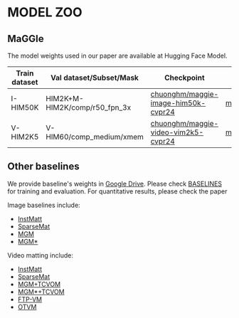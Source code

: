 # MODEL ZOO

## MaGGIe
The model weights used in our paper are available at Hugging Face Model.

| **Train dataset** | **Val dataset/Subset/Mask**   | **Checkpoint**                                                                                     | **Config**                                                                        | **Test set/Subset/Mask**  | **MAD**↓ | **Grad**↓ | **dtSSD**↓ |
|-------------------|-------------------------------|----------------------------------------------------------------------------------------------------|-----------------------------------------------------------------------------------|---------------------------|---------|----------|-----------|
| I-HIM50K          | HIM2K+M-HIM2K/comp/r50_fpn_3x | [chuonghm/maggie-image-him50k-cvpr24]( https://huggingface.co/chuonghm/maggie-image-him50k-cvpr24) | [maggie_image.yaml](../configs/maggie_image.yaml) | HIM2K+M-HIM2K/natural/all | 27.17   | 9.94     | -         |
| V-HIM2K5          | V-HIM60/comp_medium/xmem      | [chuonghm/maggie-video-vim2k5-cvpr24]( https://huggingface.co/chuonghm/maggie-video-vim2k5-cvpr24) | [maggie_video.yaml](../configs/maggie_video.yaml) | V-HIM60/comp_hard/xmem    | 21.23   | 7.08     | 29.90     |


## Other baselines
We provide baseline's weights in [Google Drive](https://drive.google.com/drive/folders/1r8Jgjb0w4ZfecEpkxwr7o-XVXrV3wGwu?usp=sharing). Please check [BASELINES](BASELINES.md) for training and evaluation. For quantitative results, please check the paper

Image baselines include:
- [InstMatt](https://drive.google.com/drive/folders/1_pvkrTvn40lb_fc9ruyunIqHejJguxOP?usp=drive_link)
- [SparseMat](https://drive.google.com/file/d/1GMXntzf5j4zUq53k4fnJnqSQjiUUUde6/view?usp=drive_link)
- [MGM](https://drive.google.com/file/d/1pS5zUr0HwwdToWWe3EV7jIaJyD_5Cddn/view?usp=drive_link)
- [MGM*](https://drive.google.com/file/d/15OoytUy_sJu9FfiiojhlBiTGsI3EFlRY/view?usp=drive_link)

Video matting include:
- [InstMatt](https://drive.google.com/drive/folders/1RRsHsmHYfLlH_sj3BM8LdVMMApYm0nfm?usp=drive_link)
- [SparseMat](https://drive.google.com/file/d/1hZbKiceVJd55nzuNfBmbwYcO-gdwuGOC/view?usp=drive_link)
- [MGM+TCVOM](https://drive.google.com/file/d/1fIgnWWupKZNRaWBHToK1sqac5ckTrncS/view?usp=drive_link)
- [MGM*+TCVOM](https://drive.google.com/file/d/16w24Je6n-Q776t8pG8CegHq74StcVZTV/view?usp=drive_link)
- [FTP-VM](https://drive.google.com/file/d/1l_p_1ZuQuhzkmF6OH--QsNprQzRHCKBS/view?usp=drive_link)
- [OTVM](https://drive.google.com/file/d/1UQQP9h37029f1rWwBrnDQ-UZTE4z5Lln/view?usp=drive_link)



